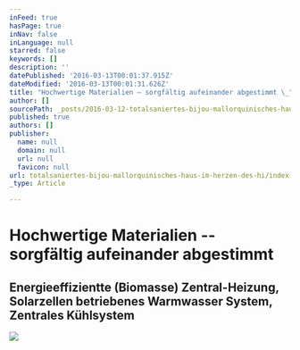 ```yaml
---
inFeed: true
hasPage: true
inNav: false
inLanguage: null
starred: false
keywords: []
description: ''
datePublished: '2016-03-13T00:01:37.915Z'
dateModified: '2016-03-13T00:01:31.626Z'
title: "Hochwertige Materialien – sorgfältig aufeinander abgestimmt \_"
author: []
sourcePath: _posts/2016-03-12-totalsaniertes-bijou-mallorquinisches-haus-im-herzen-des-hi.md
published: true
authors: []
publisher:
  name: null
  domain: null
  url: null
  favicon: null
url: totalsaniertes-bijou-mallorquinisches-haus-im-herzen-des-hi/index.html
_type: Article

---
```

# Hochwertige Materialien -- sorgfältig aufeinander abgestimmt  

## Energieeffizientte (Biomasse) Zentral-Heizung, Solarzellen betriebenes Warmwasser System, Zentrales Kühlsystem
![](https://imgflo.herokuapp.com/graph/vahj1ThiexotieMo/fd268d96b6c49e7313034b3288159817/passthrough.jpg?height=600&input=https%3A%2F%2Fs3-us-west-2.amazonaws.com%2Fthe-grid-img%2Fp%2F28e684b2aa0449afcc8e5d04f8df9767ff6f6f27.jpg&width=600)